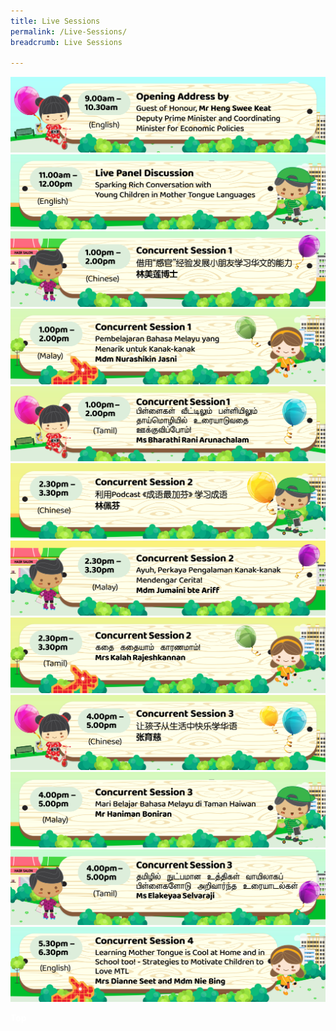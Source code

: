```yaml
---
title: Live Sessions
permalink: /Live-Sessions/
breadcrumb: Live Sessions

---
```

<!-- Global site tag (gtag.js) - Google Ads: 726049306 -->
<script async src="https://www.googletagmanager.com/gtag/js?id=AW-726049306"></script>
<script>
  window.dataLayer = window.dataLayer || [];
  function gtag(){dataLayer.push(arguments);}
  gtag('js', new Date());
  gtag('config', 'AW-726049306');
</script>
 <a href="/opening-ceremony/"><img src="/images/2021-08-23_MTLS-Programme-Banner-01.jpg"></a>
<br/>
<a href="/eng/panel-discussion/"><img src="/images/2021-08-23_MTLS-Programme-Banner-02.jpg"></a>
<br/>
<a href="/test/林美莲博士/"><img src="/images/2021-08-23_MTLS-Programme-Banner-03.jpg"></a>
<br/>
<a href="/ml/mdm-nurashikin-jasni/"><img src="/images/2021-08-23_MTLS-Programme-Banner-04.jpg"></a>
<br/>
<a href="/tl/ms-bharathi-rani-arunachalam/"><img src="/images/2021-08-23_MTLS-Programme-Banner-05.jpg"></a>
<br/>
<a href="/test/林佩芬/"><img src="/images/2021-08-23_MTLS-Programme-Banner-06.jpg"></a>
<br/>
<a href="/ml/mdm-jumaini-bte-ariff/"><img src="/images/2021-08-23_MTLS-Programme-Banner-07.jpg"></a>
<br/>
<a href="/tl/mrs-kalah-rajeshkannan/"><img src="/images/2021-08-23_MTLS-Programme-Banner-08.jpg"></a>
<br/>
<a href="/test/张育慈/"><img src="/images/2021-08-23_MTLS-Programme-Banner-09.jpg"></a>
<br/>
<a href="/ml/mr-haniman-boniran/"><img src="/images/2021-08-23_MTLS-Programme-Banner-10.jpg"></a>
<br/>
<a href="/tl/ms-elakeyaa-selvaraji/"><img src="/images/2021-08-23_MTLS-Programme-Banner-11.jpg"></a>
<br/>
 <a href="/eng/Mrs-Dianne-Seet-And-Mdm-Nie-Bing/"><img src="/images/2021-08-23_MTLS-Programme-Banner-12.jpg"></a>
<br/>
  <div class="btntop"><a href="#top" style="text-decoration:none;"><span style="color:white"><b>Top</b></span></a></div>

